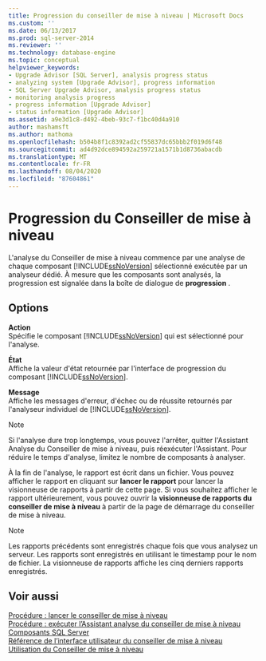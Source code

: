 ```yaml
---
title: Progression du conseiller de mise à niveau | Microsoft Docs
ms.custom: ''
ms.date: 06/13/2017
ms.prod: sql-server-2014
ms.reviewer: ''
ms.technology: database-engine
ms.topic: conceptual
helpviewer_keywords:
- Upgrade Advisor [SQL Server], analysis progress status
- analyzing system [Upgrade Advisor], progress information
- SQL Server Upgrade Advisor, analysis progress status
- monitoring analysis progress
- progress information [Upgrade Advisor]
- status information [Upgrade Advisor]
ms.assetid: a9e3d1c8-d492-4beb-93c7-f1bc40d4a910
author: mashamsft
ms.author: mathoma
ms.openlocfilehash: b504b8f1c8392ad2cf55837dc65bbb2f019d6f48
ms.sourcegitcommit: ad4d92dce894592a259721a1571b1d8736abacdb
ms.translationtype: MT
ms.contentlocale: fr-FR
ms.lasthandoff: 08/04/2020
ms.locfileid: "87604861"
---
```

# <a name="upgrade-advisor-progress"></a>Progression du Conseiller de mise à niveau
  L'analyse du Conseiller de mise à niveau commence par une analyse de chaque composant [!INCLUDE[ssNoVersion](../../includes/ssnoversion-md.md)] sélectionné exécutée par un analyseur dédié. À mesure que les composants sont analysés, la progression est signalée dans la boîte de dialogue de **progression** .  
  
## <a name="options"></a>Options  
 **Action**  
 Spécifie le composant [!INCLUDE[ssNoVersion](../../includes/ssnoversion-md.md)] qui est sélectionné pour l'analyse.  
  
 **État**  
 Affiche la valeur d'état retournée par l'interface de progression du composant [!INCLUDE[ssNoVersion](../../includes/ssnoversion-md.md)].  
  
 **Message**  
 Affiche les messages d'erreur, d'échec ou de réussite retournés par l'analyseur individuel de [!INCLUDE[ssNoVersion](../../includes/ssnoversion-md.md)].  
  
> [!NOTE]  
>  Si l'analyse dure trop longtemps, vous pouvez l'arrêter, quitter l'Assistant Analyse du Conseiller de mise à niveau, puis réexécuter l'Assistant. Pour réduire le temps d'analyse, limitez le nombre de composants à analyser.  
  
 À la fin de l'analyse, le rapport est écrit dans un fichier. Vous pouvez afficher le rapport en cliquant sur **lancer le rapport** pour lancer la visionneuse de rapports à partir de cette page. Si vous souhaitez afficher le rapport ultérieurement, vous pouvez ouvrir la **visionneuse de rapports du conseiller de mise à niveau** à partir de la page de démarrage du conseiller de mise à niveau.  
  
> [!NOTE]  
>  Les rapports précédents sont enregistrés chaque fois que vous analysez un serveur. Les rapports sont enregistrés en utilisant le timestamp pour le nom de fichier. La visionneuse de rapports affiche les cinq derniers rapports enregistrés.  
  
## <a name="see-also"></a>Voir aussi  
 [Procédure : lancer le conseiller de mise à niveau](../../../2014/sql-server/install/how-to-launch-upgrade-advisor.md)   
 [Procédure : exécuter l’Assistant analyse du conseiller de mise à niveau](../../../2014/sql-server/install/how-to-run-the-upgrade-advisor-analysis-wizard.md)   
 [Composants SQL Server](../../../2014/sql-server/install/sql-server-components.md)   
 [Référence de l’interface utilisateur du conseiller de mise à niveau](../../../2014/sql-server/install/upgrade-advisor-user-interface-reference.md)   
 [Utilisation du Conseiller de mise à niveau](../../../2014/sql-server/install/working-with-upgrade-advisor.md)  
  
  
